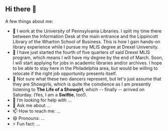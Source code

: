 ## Hi there 👋
A few things about me:
- 🔭 I work at the University of Pennsylvania Libraries. I split my time there between the Information Desk at the main entrance and the Lippincott Library of the Wharton School of Business. This is how I gain hands-on library experience while I pursue my MLIS degree at Drexel University. 
- 🌱 I have just started the fourth of five quarters of said Drexel MLIS program, which means I will have my degree by the end of March. Soon, I will start applying for jobs in academic libraries and/or archives. I hope to be able to stay here in the Philadelphia area, but would be willing to relocate if the right job opportunity presents itself. 
- 👯 Not sure what these two dancers represent, but let's just assume that they are Showgirls, which is quite the coindience as I am presently listening to **The Life of a Showgirl**, which -- finally -- arrived on Saturday. (Yes, I am a **Swiftie**, too!).
- 🤔 I’m looking for help with ...
- 💬 Ask me about ...
- 📫 How to reach me: ...
- 😄 Pronouns: ...
- ⚡ Fun fact: ...

